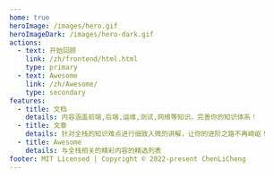```yaml
---
home: true
heroImage: /images/hero.gif
heroImageDark: /images/hero-dark.gif
actions:
  - text: 开始回顾
    link: /zh/frontend/html.html
    type: primary
  - text: Awesome
    link: /zh/Awesome/
    type: secondary
features:
  - title: 文档
    details: 内容涵盖前端,后端,运维,测试,网络等知识。完善你的知识体系！
  - title: 文章
    details: 针对全栈的知识难点进行细致入微的讲解，让你的进阶之路不再崎岖！
  - title: Awesome
    details: 与全栈相关的精彩内容的精选列表
footer: MIT Licensed | Copyright © 2022-present ChenLiCheng
---
```

